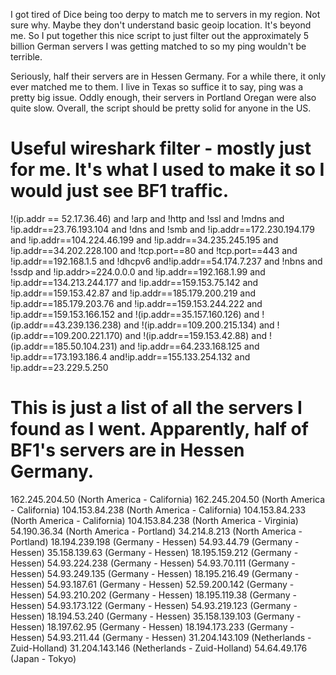 I got tired of Dice being too derpy to match me to servers in my region. Not sure why. Maybe they don't understand basic geoip location. It's beyond me. So I put together this nice script to just filter out the approximately 5 billion German servers I was getting matched to so my ping wouldn't be terrible.

Seriously, half their servers are in Hessen Germany. For a while there, it only ever matched me to them. I live in Texas so suffice it to say, ping was a pretty big issue. Oddly enough, their servers in Portland Oregan were also quite slow. Overall, the script should be pretty solid for anyone in the US.

# Useful wireshark filter - mostly just for me. It's what I used to make it so I would just see BF1 traffic.
!(ip.addr == 52.17.36.46) and !arp and !http and !ssl and !mdns and !ip.addr==23.76.193.104 and !dns and !smb and !ip.addr==172.230.194.179 and !ip.addr==104.224.46.199 and !ip.addr==34.235.245.195 and !ip.addr==34.202.228.100 and !tcp.port==80  and !tcp.port==443 and !ip.addr==192.168.1.5 and !dhcpv6 and!ip.addr==54.174.7.237 and !nbns and !ssdp and !ip.addr>=224.0.0.0 and !ip.addr==192.168.1.99 and !ip.addr==134.213.244.177 and !ip.addr==159.153.75.142 and !ip.addr==159.153.42.87 and !ip.addr==185.179.200.219 and !ip.addr==185.179.203.76 and !ip.addr==159.153.244.222 and !ip.addr==159.153.166.152 and !(ip.addr==35.157.160.126) and !(ip.addr==43.239.136.238) and !(ip.addr==109.200.215.134) and !(ip.addr==109.200.221.170) and !(ip.addr==159.153.42.88) and !(ip.addr==185.50.104.231) and !ip.addr==64.233.168.125 and !ip.addr==173.193.186.4 and!ip.addr==155.133.254.132 and !ip.addr==23.229.5.250

# This is just a list of all the servers I found as I went. Apparently, half of BF1's servers are in Hessen Germany.
162.245.204.50 (North America - California)
162.245.204.50 (North America - California)
104.153.84.238 (North America - California)
104.153.84.233 (North America - California)
104.153.84.238 (North America - Virginia)
54.190.36.34 (North America - Portland)
34.214.8.213 (North America - Portland)
18.194.239.198 (Germany - Hessen)
54.93.44.79 (Germany - Hessen)
35.158.139.63 (Germany - Hessen)
18.195.159.212 (Germany - Hessen)
54.93.224.238 (Germany - Hessen)
54.93.70.111 (Germany - Hessen)
54.93.249.135 (Germany - Hessen)
18.195.216.49 (Germany - Hessen)
54.93.187.61 (Germany - Hessen)
52.59.200.142 (Germany - Hessen)
54.93.210.202 (Germany - Hessen)
18.195.119.38 (Germany - Hessen)
54.93.173.122 (Germany - Hessen)
54.93.219.123 (Germany - Hessen)
18.194.53.240 (Germany - Hessen)
35.158.139.103 (Germany - Hessen)
18.197.62.95 (Germany - Hessen)
18.194.173.233 (Germany - Hessen)
54.93.211.44 (Germany - Hessen)
31.204.143.109 (Netherlands - Zuid-Holland)
31.204.143.146 (Netherlands - Zuid-Holland)
54.64.49.176 (Japan - Tokyo)

